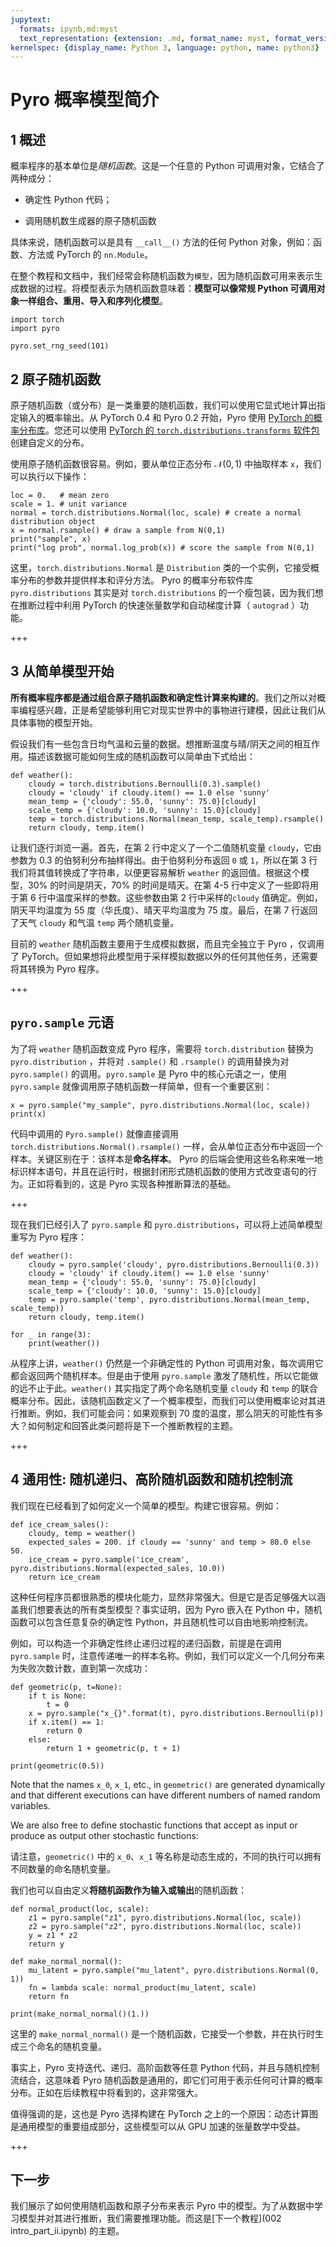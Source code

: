 ```yaml
---
jupytext:
  formats: ipynb,md:myst
  text_representation: {extension: .md, format_name: myst, format_version: 0.13, jupytext_version: 1.13.1}
kernelspec: {display_name: Python 3, language: python, name: python3}
---
```


#  Pyro 概率模型简介

## 1 概述
概率程序的基本单位是*随机函数*。这是一个任意的 Python 可调用对象，它结合了两种成分：

- 确定性 Python 代码；

- 调用随机数生成器的原子随机函数


具体来说，随机函数可以是具有 `__call__()` 方法的任何 Python 对象，例如：函数、方法或 PyTorch 的 `nn.Module`。

在整个教程和文档中，我们经常会称随机函数为`模型`，因为随机函数可用来表示生成数据的过程。将模型表示为随机函数意味着：**模型可以像常规 Python 可调用对象一样组合、重用、导入和序列化模型**。

```{code-cell} ipython3
import torch
import pyro

pyro.set_rng_seed(101)
```

## 2 原子随机函数

原子随机函数（或分布）是一类重要的随机函数，我们可以使用它显式地计算出指定输入的概率输出。从 PyTorch 0.4 和 Pyro 0.2 开始，Pyro 使用 [PyTorch 的概率分布库](http://pytorch.org/docs/master/distributions.html)。您还可以使用 [PyTorch 的 `torch.distributions.transforms` 软件包](http://pytorch.org/docs/master/distributions.html#module-torch.distributions.transforms) 创建自定义的分布。

使用原子随机函数很容易。例如，要从单位正态分布 $\mathcal{N}(0,1)$ 中抽取样本 `x`，我们可以执行以下操作：

```{code-cell} ipython3
loc = 0.   # mean zero
scale = 1. # unit variance
normal = torch.distributions.Normal(loc, scale) # create a normal distribution object
x = normal.rsample() # draw a sample from N(0,1)
print("sample", x)
print("log prob", normal.log_prob(x)) # score the sample from N(0,1)
```

这里，`torch.distributions.Normal` 是 `Distribution` 类的一个实例，它接受概率分布的参数并提供样本和评分方法。 Pyro 的概率分布软件库 `pyro.distributions` 其实是对 `torch.distributions` 的一个瘦包装，因为我们想在推断过程中利用 PyTorch 的快速张量数学和自动梯度计算（ `autograd` ）功能。

+++

## 3 从简单模型开始

**所有概率程序都是通过组合原子随机函数和确定性计算来构建的**。我们之所以对概率编程感兴趣，正是希望能够利用它对现实世界中的事物进行建模，因此让我们从具体事物的模型开始。

假设我们有一些包含日均气温和云量的数据。想推断温度与晴/阴天之间的相互作用。描述该数据可能如何生成的随机函数可以简单由下式给出：

```{code-cell} ipython3
def weather():
    cloudy = torch.distributions.Bernoulli(0.3).sample()
    cloudy = 'cloudy' if cloudy.item() == 1.0 else 'sunny'
    mean_temp = {'cloudy': 55.0, 'sunny': 75.0}[cloudy]
    scale_temp = {'cloudy': 10.0, 'sunny': 15.0}[cloudy]
    temp = torch.distributions.Normal(mean_temp, scale_temp).rsample()
    return cloudy, temp.item()
```

让我们逐行浏览一遍。首先，在第 2 行中定义了一个二值随机变量 `cloudy`，它由参数为 $0.3$ 的伯努利分布抽样得出。由于伯努利分布返回 `0` 或 `1`，所以在第 3 行我们将其值转换成了字符串，以便更容易解析 `weather` 的返回值。根据这个模型，30% 的时间是阴天，70% 的时间是晴天。在第 4-5 行中定义了一些即将用于第 6 行中温度采样的参数。这些参数由第 2 行中采样的`cloudy` 值确定。例如，阴天平均温度为 $55$ 度（华氏度）、晴天平均温度为 $75$ 度。最后，在第 7 行返回了天气 `cloudy` 和气温 `temp` 两个随机变量。


目前的 `weather` 随机函数主要用于生成模拟数据，而且完全独立于 Pyro ，仅调用了 PyTorch。但如果想将此模型用于采样模拟数据以外的任何其他任务，还需要将其转换为 Pyro 程序。

+++

## `pyro.sample` 元语

为了将 `weather` 随机函数变成 Pyro 程序，需要将 `torch.distribution` 替换为 `pyro.distribution` ，并将对 `.sample()` 和 `.rsample()` 的调用替换为对 `pyro.sample()` 的调用。`pyro.sample` 是 Pyro 中的核心元语之一，使用 `pyro.sample` 就像调用原子随机函数一样简单，但有一个重要区别：

```{code-cell} ipython3
x = pyro.sample("my_sample", pyro.distributions.Normal(loc, scale))
print(x)
```

代码中调用的 `Pyro.sample()` 就像直接调用 `torch.distributions.Normal().rsample()` 一样，会从单位正态分布中返回一个样本。关键区别在于：该样本是**命名样本**。 Pyro 的后端会使用这些名称来唯一地标识样本语句，并且在运行时，根据封闭形式随机函数的使用方式改变语句的行为。正如将看到的，这是 Pyro 实现各种推断算法的基础。

+++

现在我们已经引入了 `pyro.sample` 和 `pyro.distributions`，可以将上述简单模型重写为 Pyro 程序：

```{code-cell} ipython3
def weather():
    cloudy = pyro.sample('cloudy', pyro.distributions.Bernoulli(0.3))
    cloudy = 'cloudy' if cloudy.item() == 1.0 else 'sunny'
    mean_temp = {'cloudy': 55.0, 'sunny': 75.0}[cloudy]
    scale_temp = {'cloudy': 10.0, 'sunny': 15.0}[cloudy]
    temp = pyro.sample('temp', pyro.distributions.Normal(mean_temp, scale_temp))
    return cloudy, temp.item()

for _ in range(3):
    print(weather())
```

从程序上讲，`weather()` 仍然是一个非确定性的 Python 可调用对象，每次调用它都会返回两个随机样本。但是由于使用 `pyro.sample` 激发了随机性，所以它能做的远不止于此。`weather()` 其实指定了两个命名随机变量 `cloudy` 和 `temp` 的联合概率分布。因此，该随机函数定义了一个概率模型，而我们可以使用概率论对其进行推断。例如，我们可能会问：如果观察到 $70$ 度的温度，那么阴天的可能性有多大？如何制定和回答此类问题将是下一个推断教程的主题。

+++

## 4 通用性: 随机递归、高阶随机函数和随机控制流

我们现在已经看到了如何定义一个简单的模型。构建它很容易。例如：

```{code-cell} ipython3
def ice_cream_sales():
    cloudy, temp = weather()
    expected_sales = 200. if cloudy == 'sunny' and temp > 80.0 else 50.
    ice_cream = pyro.sample('ice_cream', pyro.distributions.Normal(expected_sales, 10.0))
    return ice_cream
```

这种任何程序员都很熟悉的模块化能力，显然非常强大。但是它是否足够强大以涵盖我们想要表达的所有类型模型？事实证明，因为 Pyro 嵌入在 Python 中，随机函数可以包含任意复杂的确定性 Python，并且随机性可以自由地影响控制流。

例如，可以构造一个非确定性终止递归过程的递归函数，前提是在调用 `pyro.sample` 时，注意传递唯一的样本名称。例如，我们可以定义一个几何分布来为失败次数计数，直到第一次成功：

```{code-cell} ipython3
def geometric(p, t=None):
    if t is None:
        t = 0
    x = pyro.sample("x_{}".format(t), pyro.distributions.Bernoulli(p))
    if x.item() == 1:
        return 0
    else:
        return 1 + geometric(p, t + 1)
    
print(geometric(0.5))
```

Note that the names `x_0`, `x_1`, etc., in `geometric()` are generated dynamically and that different executions can have different numbers of named random variables. 

We are also free to define stochastic functions that accept as input or produce as output other stochastic functions:

请注意，`geometric()` 中的 `x_0`、`x_1` 等名称是动态生成的，不同的执行可以拥有不同数量的命名随机变量。

我们也可以自由定义**将随机函数作为输入或输出**的随机函数：

```{code-cell} ipython3
def normal_product(loc, scale):
    z1 = pyro.sample("z1", pyro.distributions.Normal(loc, scale))
    z2 = pyro.sample("z2", pyro.distributions.Normal(loc, scale))
    y = z1 * z2
    return y

def make_normal_normal():
    mu_latent = pyro.sample("mu_latent", pyro.distributions.Normal(0, 1))
    fn = lambda scale: normal_product(mu_latent, scale)
    return fn

print(make_normal_normal()(1.))
```

这里的 `make_normal_normal()` 是一个随机函数，它接受一个参数，并在执行时生成三个命名的随机变量。

事实上，Pyro 支持迭代、递归、高阶函数等任意 Python 代码，并且与随机控制流结合，这意味着 Pyro 随机函数是通用的，即它们可用于表示任何可计算的概率分布。正如在后续教程中将看到的，这非常强大。

值得强调的是，这也是 Pyro 选择构建在 PyTorch 之上的一个原因：动态计算图是通用模型的重要组成部分，这些模型可以从 GPU 加速的张量数学中受益。

+++

## 下一步

我们展示了如何使用随机函数和原子分布来表示 Pyro 中的模型。为了从数据中学习模型并对其进行推断，我们需要推理功能。而这是[下一个教程](002 intro_part_ii.ipynb) 的主题。
